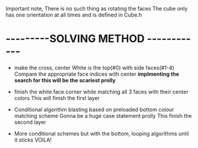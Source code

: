 
Important note, There is no such thing as rotating the faces
The cube only has one orientation at all times and is defined in Cube.h

# ---------SOLVING METHOD ------------
- make the cross, center White is the top(#0) with side faces(#1-4)
    Compare the appropriate face indices with center
    **implmenting the search for this will be the scariest prolly**

- finish the white face corner while matching all 3 faces with their center colors
    This will finish the first layer
- Conditional algorithm blasting based on preloaded bottom colour matching scheme
    Gonna be a huge case statement prolly
    This finish the second layer 
- More conditional schemes but with the bottom, looping algorithms until it sticks
VOILA!